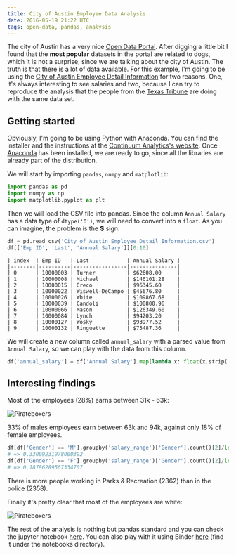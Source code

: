 ```yaml
---
title: City of Austin Employee Data Analysis
date: 2016-05-19 21:22 UTC
tags: open-data, pandas, analysis
---
```


The city of Austin has a very nice [Open Data Portal](https://data.austintexas.gov/).
After digging a little bit I found that the **most popular** datasets in the portal
are related to dogs, which it is not a surprise, since we are talking about the city of Austin.
The truth is that there is a lot of data available. For this example, I'm going
to be using the [City of Austin Employee Detail Information](https://data.austintexas.gov/Business/City-of-Austin-Employee-Detail-Information/853s-zeff)
for two reasons. One, it's always interesting to see salaries and two, because I can
try to reproduce the analysis that the people from the [Texas Tribune](https://salaries.texastribune.org/austin/)
are doing with the same data set.

## Getting started

Obviously, I'm going to be using Python with Anaconda. You can find the installer
and the instructions at the [Continuum Analytics's website](https://www.continuum.io/downloads).
Once [Anaconda](https://www.continuum.io/downloads) has been installed, we are ready to go, since
all the libraries are already part of the distribution.

We will start by importing `pandas`, `numpy` and `matplotlib`:

```python
import pandas as pd
import numpy as np
import matplotlib.pyplot as plt
```

Then we will load the CSV file into pandas. Since the column `Annual Salary` has a data type of `dtype('O')`,
we will need to convert into a `float`. As you can imagine, the problem is the **$** sign:

```python
df = pd.read_csv('City_of_Austin_Employee_Detail_Information.csv')
df[['Emp ID', 'Last', 'Annual Salary']][0:10]
```

```table
| index  | Emp ID   | Last            | Annual Salary |
|--------|----------|-----------------|---------------|
| 0      | 10000003 | Turner          | $62608.00     |
| 1      | 10000008 | Michael         | $146101.28    |
| 2      | 10000015 | Greco           | $96345.60     |
| 3      | 10000022 | Wiswell-DeCampo | $45676.80     |
| 4      | 10000026 | White           | $109867.68    |
| 5      | 10000039 | Candoli         | $100800.96    |
| 6      | 10000066 | Mason           | $126349.60    |
| 7      | 10000084 | Lynch           | $94203.20     |
| 8      | 10000127 | Wosky           | $93977.52     |
| 9      | 10000132 | Ringuette       | $75487.36     |
```

We will create a new column called `annual_salary` with a parsed value from `Annual Salary`, so we
can play with the data from this column.

```python
df['annual_salary'] = df['Annual Salary'].map(lambda x: float(x.strip('$')))
```

## Interesting findings

Most of the employees (28%) earns between 31k - 63k:

![Pirateboxers](/images/employees-vs-salary.png)

33% of males employees earn between 63k and 94k, against only 18% of female employees.

```python
df[df['Gender'] == 'M'].groupby('salary_range')['Gender'].count()[2]/len(df[df['Gender'] == 'M'])
# => 0.33009231978000392
df[df['Gender'] == 'F'].groupby('salary_range')['Gender'].count()[2]/len(df[df['Gender'] == 'F'])
# => 0.18786289567334707
```

There is more people working in Parks & Recreation (2362) than in the police (2358).

Finally it's pretty clear that most of the employees are white:

![Pirateboxers](/images/ethnicity.png)


The rest of the analysis is nothing but pandas standard and you can check the jupyter notebook [here](https://anaconda.org/malev/austin_employees/notebook).
You can also play with it using Binder [here](http://mybinder.org/repo/malev/codingnews.info) (find it under the notebooks directory).
